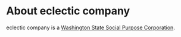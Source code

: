 # About eclectic company

eclectic company is a [Washington State Social Purpose Corporation](https://www.sos.wa.gov/corps/socialpurposecorporation.aspx).